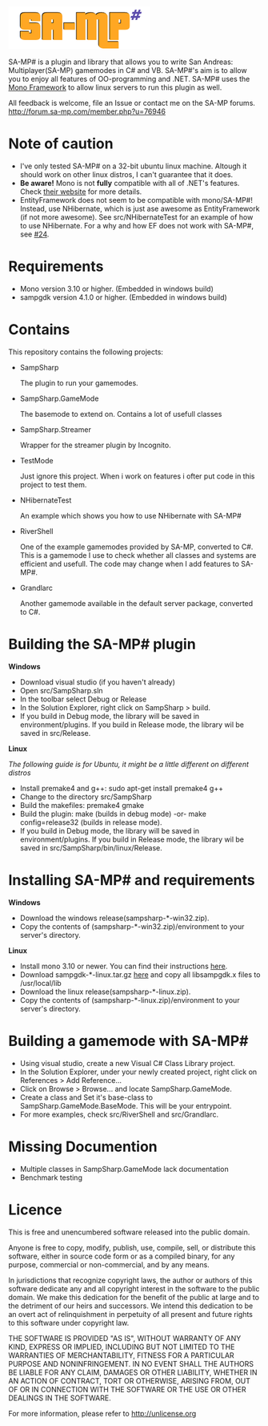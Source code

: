 ![SampSharp](https://raw.githubusercontent.com/ikkentim/SampSharp/master/SampSharp.png)

SA-MP# is a plugin and library that allows you to write San Andreas: Multiplayer(SA-MP) gamemodes in C# and VB. SA-MP#'s aim is to allow you to enjoy all features of OO-programming and .NET. SA-MP# uses the [Mono Framework](http://www.mono-project.com/) to allow linux servers to run this plugin as well.

All feedback is welcome, file an Issue or contact me on the SA-MP forums. http://forum.sa-mp.com/member.php?u=76946

Note of caution
===
- I've only tested SA-MP# on a 32-bit ubuntu linux machine. Altough it should work on other linux distros, I can't guarantee that it does.
- **Be aware!** Mono is not **fully** compatible with all of .NET's features. Check [their website](http://www.mono-project.com/Compatibility) for more details.
- EntityFramework does not seem to be compatible with mono/SA-MP#! Instead, use NHibernate, which is just ase awesome as EntityFramework (if not more awesome). See src/NHibernateTest for an example of how to use NHibernate. For a why and how EF does not work with SA-MP#, see [#24](https://github.com/ikkentim/SampSharp/issues/24).

Requirements
===
- Mono version 3.10 or higher. (Embedded in windows build)
- sampgdk version 4.1.0 or higher. (Embedded in windows build)

Contains
===
This repository contains the following projects:
* SampSharp

  The plugin to run your gamemodes.
  
* SampSharp.GameMode

  The basemode to extend on. Contains a lot of usefull classes

* SampSharp.Streamer

  Wrapper for the streamer plugin by Incognito.
  
* TestMode

  Just ignore this project. When i work on features i ofter put code in this project to test them.

* NHibernateTest

  An example which shows you how to use NHibernate with SA-MP#

* RiverShell

  One of the example gamemodes provided by SA-MP, converted to C#. This is a gamemode I use to check whether all classes and systems are efficient and usefull. The code may change when I add features to SA-MP#.

* Grandlarc

  Another gamemode available in the default server package, converted to C#.

Building the SA-MP# plugin
===
**Windows**

- Download visual studio (if you haven't already)
- Open src/SampSharp.sln
- In the toolbar select Debug or Release
- In the Solution Explorer, right click on SampSharp > build.
- If you build in Debug mode, the library will be saved in environment/plugins. If you build in Release mode, the library wil be saved in src/Release.

**Linux**

*The following guide is for Ubuntu, it might be a little different on different distros*

- Install premake4 and g++: sudo apt-get install premake4 g++
- Change to the directory src/SampSharp
- Build the makefiles: premake4 gmake
- Build the plugin: make (builds in debug mode) -or- make config=release32 (builds in release mode).
- If you build in Debug mode, the library will be saved in environment/plugins. If you build in Release mode, the library wil be saved in src/SampSharp/bin/linux/Release.

Installing SA-MP# and requirements
===
**Windows**

- Download the windows release(sampsharp-*-win32.zip).
- Copy the contents of (sampsharp-*-win32.zip)/environment to your server's directory.

**Linux**

- Install mono 3.10 or newer. You can find their instructions [here](http://www.mono-project.com/download/#download-lin).
- Download sampgdk-*-linux.tar.gz [here](https://github.com/Zeex/sampgdk/releases) and copy all libsampgdk.x files to /usr/local/lib
- Download the linux release(sampsharp-*-linux.zip).
- Copy the contents of (sampsharp-*-linux.zip)/environment to your server's directory.

Building a gamemode with SA-MP#
===
- Using visual studio, create a new Visual C# Class Library project.
- In the Solution Explorer, under your newly created project, right click on References > Add Reference...
- Click on Browse > Browse... and locate SampSharp.GameMode.
- Create a class and Set it's base-class to SampSharp.GameMode.BaseMode. This will be your entrypoint.
- For more examples, check src/RiverShell and src/Grandlarc.

Missing Documention
===

- Multiple classes in SampSharp.GameMode lack documentation
- Benchmark testing

Licence
===
This is free and unencumbered software released into the public domain.

Anyone is free to copy, modify, publish, use, compile, sell, or
distribute this software, either in source code form or as a compiled
binary, for any purpose, commercial or non-commercial, and by any
means.

In jurisdictions that recognize copyright laws, the author or authors
of this software dedicate any and all copyright interest in the
software to the public domain. We make this dedication for the benefit
of the public at large and to the detriment of our heirs and
successors. We intend this dedication to be an overt act of
relinquishment in perpetuity of all present and future rights to this
software under copyright law.

THE SOFTWARE IS PROVIDED "AS IS", WITHOUT WARRANTY OF ANY KIND,
EXPRESS OR IMPLIED, INCLUDING BUT NOT LIMITED TO THE WARRANTIES OF
MERCHANTABILITY, FITNESS FOR A PARTICULAR PURPOSE AND NONINFRINGEMENT.
IN NO EVENT SHALL THE AUTHORS BE LIABLE FOR ANY CLAIM, DAMAGES OR
OTHER LIABILITY, WHETHER IN AN ACTION OF CONTRACT, TORT OR OTHERWISE,
ARISING FROM, OUT OF OR IN CONNECTION WITH THE SOFTWARE OR THE USE OR
OTHER DEALINGS IN THE SOFTWARE.

For more information, please refer to <http://unlicense.org>
